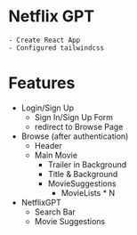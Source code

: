 # Netflix GPT

    - Create React App
    - Configured tailwindcss

# Features
- Login/Sign Up
    - Sign In/Sign Up Form
    - redirect to Browse Page
- Browse (after authentication)
    - Header
    - Main Movie
        - Trailer in Background
        - Title & Background
        - MovieSuggestions
            - MovieLists * N
- NetflixGPT
    - Search Bar
    - Movie Suggestions
    
